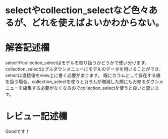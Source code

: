 # selectやcollection_selectなど色々あるが、どれを使えばよいかわからない。
# 解答記述欄

selectやcollection_selectはモデルを取り扱うかどうかで使い分けます。
collection_selectはプルダウンメニューにモデルのデータを用いることができ、selectは直接値をview上に書く必要があります。
既にカラムとして存在する値を扱う場合、collection_selectを使うとカラムが増減した際にもお売るダウンメニューを編集する必要がなくなるのでcollection_selectを使うと良いと思います。






# レビュー記述欄
Goodです！